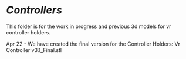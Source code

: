 # *Controllers*
This folder is for the work in progress and previous 3d models for vr controller holders.

Apr 22 - We have created the final version for the Controller Holders: Vr Controller v3.1_Final.stl
